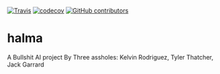 [![Travis](https://img.shields.io/travis/Kelvinrr/halma.svg?style=flat)](https://travis-ci.org/Kelvinrr/halma)   [![codecov](https://codecov.io/gh/Kelvinrr/halma/branch/master/graph/badge.svg)](https://codecov.io/gh/Kelvinrr/halma)
  [![GitHub contributors](https://img.shields.io/github/contributors/kelvinrr/halma.svg?style=flat)](https://github.com/Kelvinrr/halma/graphs/contributors)
# halma

A Bullshit AI project By Three assholes: Kelvin Rodriguez, Tyler Thatcher, Jack Garrard
